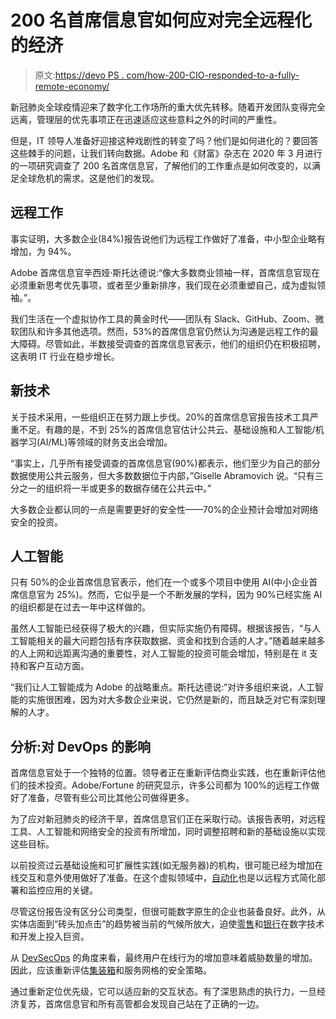 # 200 名首席信息官如何应对完全远程化的经济

> 原文:[https://devo PS . com/how-200-CIO-responded-to-a-fully-remote-economy/](https://devops.com/how-200-cios-responded-to-a-fully-remote-economy/)

新冠肺炎全球疫情迎来了数字化工作场所的重大优先转移。随着开发团队变得完全远离，管理层的优先事项正在迅速适应这些意料之外的时间的严重性。

但是，IT 领导人准备好迎接这种戏剧性的转变了吗？他们是如何进化的？要回答这些棘手的问题，让我们转向数据。Adobe 和《财富》杂志在 2020 年 3 月进行的一项研究调查了 200 名首席信息官，了解他们的工作重点是如何改变的，以满足全球危机的需求。这是他们的发现。

## 远程工作

事实证明，大多数企业(84%)报告说他们为远程工作做好了准备，中小型企业略有增加，为 94%。

Adobe 首席信息官辛西娅·斯托达德说:“像大多数商业领袖一样，首席信息官现在必须重新思考优先事项，或者至少重新排序，我们现在必须重塑自己，成为虚拟领袖。”。

我们生活在一个虚拟协作工具的黄金时代——团队有 Slack、GitHub、Zoom、微软团队和许多其他选项。然而，53%的首席信息官仍然认为沟通是远程工作的最大障碍。尽管如此，半数接受调查的首席信息官表示，他们的组织仍在积极招聘，这表明 IT 行业在稳步增长。

## 新技术

关于技术采用，一些组织正在努力跟上步伐。20%的首席信息官报告技术工具严重不足。有趣的是，不到 25%的首席信息官估计公共云、基础设施和人工智能/机器学习(AI/ML)等领域的财务支出会增加。

“事实上，几乎所有接受调查的首席信息官(90%)都表示，他们至少为自己的部分数据使用公共云服务，但大多数数据位于内部，”Giselle Abramovich 说。“只有三分之一的组织将一半或更多的数据存储在公共云中。”

大多数企业都认同的一点是需要更好的安全性——70%的企业预计会增加对网络安全的投资。

## 人工智能

只有 50%的企业首席信息官表示，他们在一个或多个项目中使用 AI(中小企业首席信息官为 25%)。然而，它似乎是一个不断发展的学科，因为 90%已经实施 AI 的组织都是在过去一年中这样做的。

虽然人工智能已经获得了极大的兴趣，但实际实施仍有障碍。根据该报告，“与人工智能相关的最大问题包括有序获取数据、资金和找到合适的人才。”随着越来越多的人上网和远距离沟通的重要性，对人工智能的投资可能会增加，特别是在 it 支持和客户互动方面。

“我们让人工智能成为 Adobe 的战略重点。斯托达德说:“对许多组织来说，人工智能的实施很困难，因为对大多数企业来说，它仍然是新的，而且缺乏对它有深刻理解的人才。

## 分析:对 DevOps 的影响

首席信息官处于一个独特的位置。领导者正在重新评估商业实践，也在重新评估他们的技术投资。Adobe/Fortune 的研究显示，许多公司都为 100%的远程工作做好了准备，尽管有些公司比其他公司做得更多。

为了应对新冠肺炎的经济干旱，首席信息官们正在采取行动。该报告表明，对远程工具、人工智能和网络安全的投资有所增加，同时调整招聘和新的基础设施以实现这些目标。

以前投资过云基础设施和可扩展性实践(如无服务器)的机构，很可能已经为增加在线交互和意外使用做好了准备。在这个虚拟领域中，[自动化](https://devops.com/implementing-chatops-using-open-source-tooling/)也是以远程方式简化部署和监控应用的关键。

尽管这份报告没有区分公司类型，但很可能数字原生的企业也装备良好。此外，从实体店面到“砖头加点击”的趋势被当前的气候所放大，迫使[零售](https://devops.com/devops-and-retail-transforming-brick-and-mortar-to-brick-and-click/)和[银行](https://devops.com/why-open-banking-should-consider-devops/)在数字技术和开发上投入巨资。

从 [DevSecOps](https://devops.com/6-traits-that-define-devsecops/) 的角度来看，最终用户在线行为的增加意味着威胁数量的增加。因此，应该重新评估[集装箱](https://containerjournal.com/topics/container-security/methods-to-audit-docker-container-security/)和服务网格的安全策略。

通过重新定位优先级，它可以适应新的交互状态。有了深思熟虑的执行力，一旦经济复苏，首席信息官和所有高管都会发现自己站在了正确的一边。